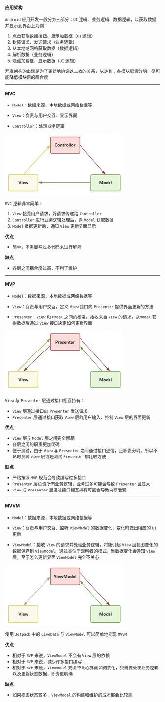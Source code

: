 #### 应用架构

`Android` 应用开发一般分为三部分：`UI` 逻辑、业务逻辑、数据逻辑，以获取数据并显示到界面上为例：

1. 点击获取数据按钮、展示加载框（`UI` 逻辑）
2. 封装请求、发送请求（业务逻辑）
3. 从本地或网络获取数据（数据逻辑）
4. 解析数据（业务逻辑）
5. 隐藏加载框、显示数据（`UI` 逻辑）

开发架构的出现是为了更好地协调这三者的关系，以达到：各模块职责分明、尽可能降低模块间的耦合度

***

#### MVC

* `Model`：数据来源，本地数据或网络数据等

* `View`：负责与用户交互、显示界面

* `Controllor`：处理业务逻辑

![Android_架构MVC.webp (384×200) (raw.githubusercontent.com)](https://raw.githubusercontent.com/WeYan1223/Pic/master/Android/Android_架构MVC.webp) 

`MVC` 逻辑非常简单：

1. `View` 接受用户请求，将请求传递给 `Controller`
2. `Controller` 进行业务逻辑处理后，向 `Model` 获取数据
3. `Model` 数据更新后，通知 `View` 更新界面显示

**优点**

* 简单，不需要写过多代码来进行解耦

**缺点**

* 各层之间耦合度过高，不利于维护

***

#### MVP

* `Model`：数据来源，本地数据或网络数据等

* `View`：负责与用户交互，定义 `View` 接口向 `Presenter` 提供界面更新的方法

* `Presenter`：`View` 和 `Model` 之间的桥梁，接收来自 `View` 的请求，从`Model` 获得数据后通过 `View` 接口决定如何更新界面

![Android_架构MVP.webp (384×200) (raw.githubusercontent.com)](https://raw.githubusercontent.com/WeYan1223/Pic/master/Android/Android_架构MVP.webp) 

`View` 与 `Presenter` 层通过接口相互持有：

* `View` 层通过接口向 `Presenter` 发送请求
* `Presenter` 层通过接口获取 `View` 层的用户输入、控制 `View` 层的界面更新

**优点**

* `View` 层与 `Model` 层之间完全解耦
* 各层之间的职责更加明确
* 便于测试，由于 `View` 与 `Presenter` 之间通过接口通信，且职责分明，所以不论时测试 `View` 层或是测试 `Presenter` 都比较方便

**缺点**

* 严格按照 `MVP` 规范会导致编写过多接口
* `Presenter` 层负责所有业务逻辑，业务过多可能会导致 `Presenter` 层过大
* `View` 与 `Presenter` 层通过接口相互持有可能会导致内存泄漏

***

#### MVVM

* `Model`：数据来源，本地数据或网络数据等

* `View`：负责与用户交互、监听 `ViewModel` 的数据变化，变化时做出相应的 `UI` 更新

* `ViewModel`：接收 `View` 的请求并处理业务逻辑，将能引起 `View` 层视图变化的数据保存到 `ViewModel`，通过类似于观察者的模式，当数据变化会通知 `View` 层，至于怎么更新界面 `ViewModel` 完全不关心

![Android_架构MVVM.webp (384×200) (raw.githubusercontent.com)](https://raw.githubusercontent.com/WeYan1223/Pic/master/Android/Android_架构MVVM.webp) 

使用 `Jetpack` 中的 `LiveData` 与 `ViewModel` 可以简单地实现 `MVVM`

**优点**

* 相对于 `MVP` 来说，`ViewModel` 不会有 `View` 层的依赖
* 相对于 `MVP` 来说，减少许多接口编写
* 相对于 `MVP` 来说，`ViewModel` 完全不关心界面如何变化，只需要处理业务逻辑以及更新状态数据，职责更明确

**缺点**

* 如果视图状态较多，`ViewModel` 的构建和维护的成本都会比较高